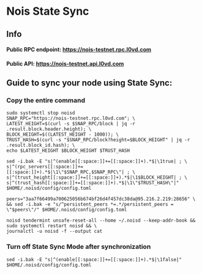 # Nois State Sync

## Info
#### Public RPC endpoint: https://nois-testnet.rpc.l0vd.com
#### Public API: https://nois-testnet.api.l0vd.com

## Guide to sync your node using State Sync:

### Copy the entire command
```
sudo systemctl stop noisd
SNAP_RPC="https://nois-testnet.rpc.l0vd.com"; \
LATEST_HEIGHT=$(curl -s $SNAP_RPC/block | jq -r .result.block.header.height); \
BLOCK_HEIGHT=$((LATEST_HEIGHT - 1000)); \
TRUST_HASH=$(curl -s "$SNAP_RPC/block?height=$BLOCK_HEIGHT" | jq -r .result.block_id.hash); \
echo $LATEST_HEIGHT $BLOCK_HEIGHT $TRUST_HASH

sed -i.bak -E "s|^(enable[[:space:]]+=[[:space:]]+).*$|\1true| ; \
s|^(rpc_servers[[:space:]]+=[[:space:]]+).*$|\1\"$SNAP_RPC,$SNAP_RPC\"| ; \
s|^(trust_height[[:space:]]+=[[:space:]]+).*$|\1$BLOCK_HEIGHT| ; \
s|^(trust_hash[[:space:]]+=[[:space:]]+).*$|\1\"$TRUST_HASH\"|" $HOME/.noisd/config/config.toml

peers="3aa7f66499a700625056b674bf26d4f457dc38da@95.216.2.219:28656" \
&& sed -i.bak -e "s/^persistent_peers *=.*/persistent_peers = \"$peers\"/" $HOME/.noisd/config/config.toml 

noisd tendermint unsafe-reset-all --home ~/.noisd --keep-addr-book && sudo systemctl restart noisd && \
journalctl -u noisd -f --output cat
```

### Turn off State Sync Mode after synchronization
```
sed -i.bak -E "s|^(enable[[:space:]]+=[[:space:]]+).*$|\1false|" $HOME/.noisd/config/config.toml
```
